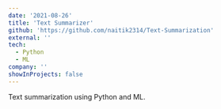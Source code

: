 ```yaml
---
date: '2021-08-26'
title: 'Text Summarizer'
github: 'https://github.com/naitik2314/Text-Summarization'
external: ''
tech:
  - Python
  - ML
company: ''
showInProjects: false
---
```


Text summarization using Python and ML.
